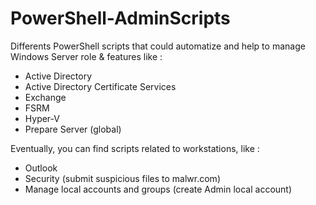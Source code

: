 # PowerShell-AdminScripts

Differents PowerShell scripts that could automatize and help to manage Windows Server role & features like :
* Active Directory
* Active Directory Certificate Services
* Exchange
* FSRM
* Hyper-V
* Prepare Server (global)

Eventually, you can find scripts related to workstations, like :
* Outlook
* Security (submit suspicious files to malwr.com)
* Manage local accounts and groups (create Admin local account)
